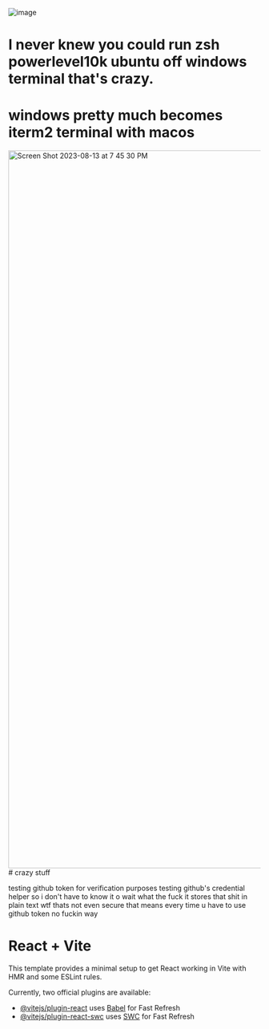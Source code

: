 ![image](https://github.com/turnertop/test-wsl2/assets/89334184/f2ddbfed-edfd-479e-b4c6-076038cc3418)


# I never knew you could run zsh powerlevel10k ubuntu off windows terminal that's crazy.
# windows pretty much becomes iterm2 terminal with macos
<img width="1432" alt="Screen Shot 2023-08-13 at 7 45 30 PM" src="https://github.com/turnertop/test-wsl2/assets/89334184/e07ebeba-f8c0-4a99-a255-df7811c46be9">
# crazy stuff



testing github token for verification purposes
testing github's credential helper so i don't have to know it o wait what the fuck it stores that shit in plain text wtf thats not even secure that means every time u have to use github token no fuckin way



# React + Vite
This template provides a minimal setup to get React working in Vite with HMR and some ESLint rules.

Currently, two official plugins are available:

- [@vitejs/plugin-react](https://github.com/vitejs/vite-plugin-react/blob/main/packages/plugin-react/README.md) uses [Babel](https://babeljs.io/) for Fast Refresh
- [@vitejs/plugin-react-swc](https://github.com/vitejs/vite-plugin-react-swc) uses [SWC](https://swc.rs/) for Fast Refresh
